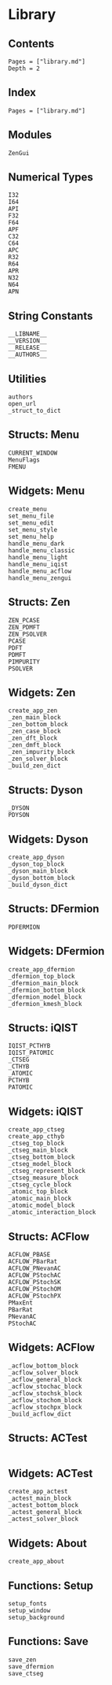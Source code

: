 # Library

## Contents

```@contents
Pages = ["library.md"]
Depth = 2
```

## Index

```@index
Pages = ["library.md"]
```

## Modules

```@docs
ZenGui
```

## Numerical Types

```@docs
I32
I64
API
F32
F64
APF
C32
C64
APC
R32
R64
APR
N32
N64
APN
```

## String Constants

```@docs
__LIBNAME__
__VERSION__
__RELEASE__
__AUTHORS__
```

## Utilities

```@docs
authors
open_url
_struct_to_dict
```

## Structs: Menu

```docs
CURRENT_WINDOW
MenuFlags
FMENU
```

## Widgets: Menu

```@docs
create_menu
set_menu_file
set_menu_edit
set_menu_style
set_menu_help
handle_menu_dark
handle_menu_classic
handle_menu_light
handle_menu_iqist
handle_menu_acflow
handle_menu_zengui
```

## Structs: Zen

```@docs
ZEN_PCASE
ZEN_PDMFT
ZEN_PSOLVER
PCASE
PDFT
PDMFT
PIMPURITY
PSOLVER
```

## Widgets: Zen

```@docs
create_app_zen
_zen_main_block
_zen_bottom_block
_zen_case_block
_zen_dft_block
_zen_dmft_block
_zen_impurity_block
_zen_solver_block
_build_zen_dict
```

## Structs: Dyson

```@docs
_DYSON
PDYSON
```

## Widgets: Dyson

```@docs
create_app_dyson
_dyson_top_block
_dyson_main_block
_dyson_bottom_block
_build_dyson_dict
```

## Structs: DFermion

```@docs
PDFERMION
```

## Widgets: DFermion

```@docs
create_app_dfermion
_dfermion_top_block
_dfermion_main_block
_dfermion_bottom_block
_dfermion_model_block
_dfermion_kmesh_block
```

## Structs: iQIST

```@docs
IQIST_PCTHYB
IQIST_PATOMIC
_CTSEG
_CTHYB
_ATOMIC
PCTHYB
PATOMIC
```

## Widgets: iQIST

```@docs
create_app_ctseg
create_app_cthyb
_ctseg_top_block
_ctseg_main_block
_ctseg_bottom_block
_ctseg_model_block
_ctseg_represent_block
_ctseg_measure_block
_ctseg_cycle_block
_atomic_top_block
_atomic_main_block
_atomic_model_block
_atomic_interaction_block
```

## Structs: ACFlow

```@docs
ACFLOW_PBASE
ACFLOW_PBarRat
ACFLOW_PNevanAC
ACFLOW_PStochAC
ACFLOW_PStochSK
ACFLOW_PStochOM
ACFLOW_PStochPX
PMaxEnt
PBarRat
PNevanAC
PStochAC
```

## Widgets: ACFlow

```@docs
_acflow_bottom_block
_acflow_solver_block
_acflow_general_block
_acflow_stochac_block
_acflow_stochsk_block
_acflow_stochom_block
_acflow_stochpx_block
_build_acflow_dict
```

## Structs: ACTest

```@docs
```

## Widgets: ACTest

```@docs
create_app_actest
_actest_main_block
_actest_bottom_block
_actest_general_block
_actest_solver_block
```

## Widgets: About

```@docs
create_app_about
```

## Functions: Setup

```@docs
setup_fonts
setup_window
setup_background
```

## Functions: Save

```@docs
save_zen
save_dfermion
save_ctseg
```
